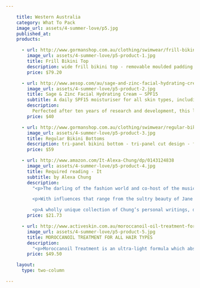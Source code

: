 ```yaml
---

    title: Western Australia
    category: What To Pack
    image_url: assets/4-summer-love/p5.jpg
    published_at:
    products:

      - url: http://www.gormanshop.com.au/clothing/swimwear/frill-bikini-top-12233.html
        image_url: assets/4-summer-love/p5-product-1.jpg
        title: Frill Bikini Top
        description: wide frill bikini top - removable moulded padding - fastens with a gold tone metal clasp - boned side support - fully lined - exclusive gorman paisley print
        price: $79.20

      - url: http://www.aesop.com/au/sage-and-zinc-facial-hydrating-cream-spf15-2.html
        image_url: assets/4-summer-love/p5-product-2.jpg
        title: Sage & Zinc Facial Hydrating Cream – SPF15
        subtitle: A daily SPF15 moisturiser for all skin types, including sensitive
        description:
          Perfected after ten years of research and development, this lightweight, hydrating formulation contains mineral-based Zinc Oxide, which forms a barrier to reflect sunlight without clogging pores to leave skin feeling softened and protected.
        price: $40

      - url: http://www.gormanshop.com.au/clothing/swimwear/regular-bikini-bottoms-12368.html
        image_url: assets/4-summer-love/p5-product-3.jpg
        title: Regular Bikini Bottoms
        description: tri-panel bikini bottom - tri-panel cut design - fully lined - exclusive gorman paisley print
        price: $59

      - url: http://www.amazon.com/It-Alexa-Chung/dp/0143124838
        image_url: assets/4-summer-love/p5-product-4.jpg
        title: Required reading - It
        subtitle: by Alexa Chung
        description:
          "<p>The darling of the fashion world and co-host of the music TV show Fuse News shares her inspirations, musings, and her own very personal and eclectic style.</p>

          <p>With influences that range from the sultry beauty of Jane Birkin to the rocker chic of Mick Jagger, it’s no wonder that everything worn by Alexa Chung instantly becomes the latest trend. Already a hugely popular television personality and a muse for Marc Jacobs and Karl Lagerfeld, Chung is now a co-anchor of the nightly music show Fuse News, covering today’s hottest acts and entertainment news. Chung’s first book, It, provides her legion of fans with a long-awaited inside look at her fascinating world.</p>

          <p>A wholly unique collection of Chung’s personal writings, drawings, and photographs, It covers everything from her candid thoughts on life, love, and music to her favorite ensembles and how to decide what to wear in the morning. With Chung’s characteristic wit, charm, and refreshingly down-to-earth attitude, this full-color compendium is a must-have for anyone who loves fashion, music, and just about everything Alexa Chung.</p>"
        price: $21.73

      - url: http://www.activeskin.com.au/moroccanoil-oil-treatment-for-all-hair-types-100ml
        image_url: assets/4-summer-love/p5-product-5.jpg
        title: MOROCCANOIL TREATMENT FOR ALL HAIR TYPES
        description:
          "<p>Moroccanoil Treatment is an ultra-light formula which absorbs into the hair instantly, leaving a natural, silky finish and brilliant shine without leaving a residue.</p>"
        price: $49.50

    layout:
      type: two-column

---
```

